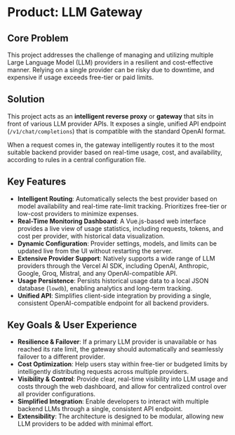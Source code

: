 # Product: LLM Gateway

## Core Problem

This project addresses the challenge of managing and utilizing multiple Large Language Model (LLM) providers in a resilient and cost-effective manner. Relying on a single provider can be risky due to downtime, and expensive if usage exceeds free-tier or paid limits.

## Solution

This project acts as an **intelligent reverse proxy** or **gateway** that sits in front of various LLM provider APIs. It exposes a single, unified API endpoint (`/v1/chat/completions`) that is compatible with the standard OpenAI format.

When a request comes in, the gateway intelligently routes it to the most suitable backend provider based on real-time usage, cost, and availability, according to rules in a central configuration file.

## Key Features

*   **Intelligent Routing**: Automatically selects the best provider based on model availability and real-time rate-limit tracking. Prioritizes free-tier or low-cost providers to minimize expenses.
*   **Real-Time Monitoring Dashboard**: A Vue.js-based web interface provides a live view of usage statistics, including requests, tokens, and cost per provider, with historical data visualization.
*   **Dynamic Configuration**: Provider settings, models, and limits can be updated live from the UI without restarting the server.
*   **Extensive Provider Support**: Natively supports a wide range of LLM providers through the Vercel AI SDK, including OpenAI, Anthropic, Google, Groq, Mistral, and any OpenAI-compatible API.
*   **Usage Persistence**: Persists historical usage data to a local JSON database (`lowdb`), enabling analytics and long-term tracking.
*   **Unified API**: Simplifies client-side integration by providing a single, consistent OpenAI-compatible endpoint for all backend providers.

## Key Goals & User Experience

*   **Resilience & Failover**: If a primary LLM provider is unavailable or has reached its rate limit, the gateway should automatically and seamlessly failover to a different provider.
*   **Cost Optimization**: Help users stay within free-tier or budgeted limits by intelligently distributing requests across multiple providers.
*   **Visibility & Control**: Provide clear, real-time visibility into LLM usage and costs through the web dashboard, and allow for centralized control over all provider configurations.
*   **Simplified Integration**: Enable developers to interact with multiple backend LLMs through a single, consistent API endpoint.
*   **Extensibility**: The architecture is designed to be modular, allowing new LLM providers to be added with minimal effort.